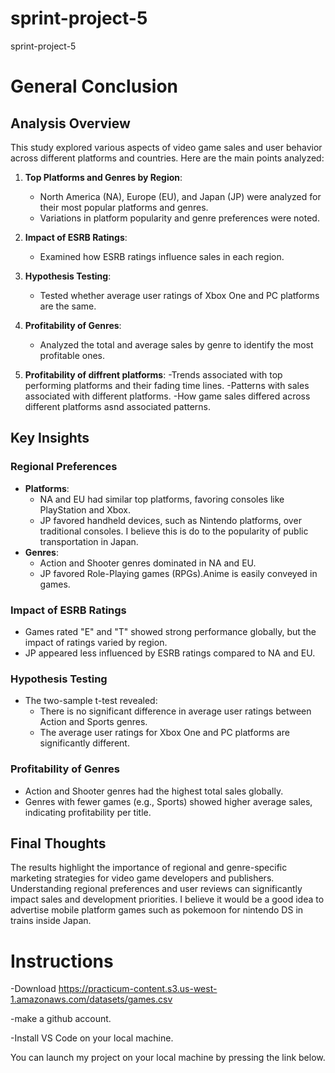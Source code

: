 # sprint-project-5
sprint-project-5

# General Conclusion

## Analysis Overview
This study explored various aspects of video game sales and user behavior across different platforms and countries. Here are the main points analyzed:

1. **Top Platforms and Genres by Region**:
   - North America (NA), Europe (EU), and Japan (JP) were analyzed for their most popular platforms and genres.
   - Variations in platform popularity and genre preferences were noted.

2. **Impact of ESRB Ratings**:
   - Examined how ESRB ratings influence sales in each region.

3. **Hypothesis Testing**:
   - Tested whether average user ratings of Xbox One and PC platforms are the same.

4. **Profitability of Genres**:
   - Analyzed the total and average sales by genre to identify the most profitable ones.

5. **Profitability of diffrent platforms**:
  -Trends associated with top performing platforms and their fading time lines.
  -Patterns with sales associated with different platforms.
  -How game sales differed across different platforms asnd associated patterns.

## Key Insights

### Regional Preferences
- **Platforms**:
  - NA and EU had similar top platforms, favoring consoles like PlayStation and Xbox.
  - JP favored handheld devices, such as Nintendo platforms, over traditional consoles. I believe this is do to the popularity of public transportation in Japan.
- **Genres**:
  - Action and Shooter genres dominated in NA and EU.
  - JP favored Role-Playing games (RPGs).Anime is easily conveyed in games.

### Impact of ESRB Ratings
- Games rated "E" and "T" showed strong performance globally, but the impact of ratings varied by region.
- JP appeared less influenced by ESRB ratings compared to NA and EU.

### Hypothesis Testing
- The two-sample t-test revealed:
  - There is no significant difference in average user ratings between Action and Sports genres.
  - The average user ratings for Xbox One and PC platforms are significantly different.
### Profitability of Genres
- Action and Shooter genres had the highest total sales globally.
- Genres with fewer games (e.g., Sports) showed higher average sales, indicating profitability per title.

## Final Thoughts
The results highlight the importance of regional and genre-specific marketing strategies for video game developers and publishers. Understanding regional preferences and user reviews can significantly impact sales and development priorities. I believe it would be a good idea to advertise mobile platform games such as pokemoon for nintendo DS in trains inside Japan. 


#   Instructions

-Download https://practicum-content.s3.us-west-1.amazonaws.com/datasets/games.csv

-make a github account.

-Install VS Code on your local machine.

You can launch my project on your local machine by pressing the link below.

